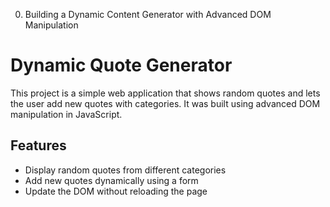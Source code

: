 0. Building a Dynamic Content Generator with Advanced DOM Manipulation

# Dynamic Quote Generator

This project is a simple web application that shows random quotes and lets the user add new quotes with categories. It was built using advanced DOM manipulation in JavaScript.

## Features
- Display random quotes from different categories
- Add new quotes dynamically using a form
- Update the DOM without reloading the page

